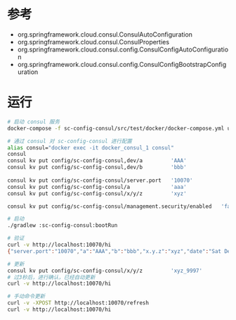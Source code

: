 

# 参考

- org.springframework.cloud.consul.ConsulAutoConfiguration
- org.springframework.cloud.consul.ConsulProperties
- org.springframework.cloud.consul.config.ConsulConfigAutoConfiguration
- org.springframework.cloud.consul.config.ConsulConfigBootstrapConfiguration


# 运行

```bash
# 启动 consul 服务
docker-compose -f sc-config-consul/src/test/docker/docker-compose.yml up

# 通过 consul 对 sc-config-consul 进行配置
alias consul="docker exec -it docker_consul_1 consul"
consul 
consul kv put config/sc-config-consul,dev/a         'AAA' 
consul kv put config/sc-config-consul,dev/b         'bbb'
 
consul kv put config/sc-config-consul/server.port   '10070'
consul kv put config/sc-config-consul/a             'aaa'
consul kv put config/sc-config-consul/x/y/z         'xyz'

consul kv put config/sc-config-consul/management.security/enabled   'false'

# 启动
./gradlew :sc-config-consul:bootRun

# 验证
curl -v http://localhost:10070/hi
{"server.port":"10070","a":"AAA","b":"bbb","x.y.z":"xyz","date":"Sat Dec 02 21:15:35 CST 2017"}

# 更新
consul kv put config/sc-config-consul/x/y/z         'xyz_9997'
# 过3秒后，进行确认，已经自动更新
curl -v http://localhost:10070/hi

# 手动命令更新
curl -v -XPOST http://localhost:10070/refresh
curl -v http://localhost:10070/hi
```